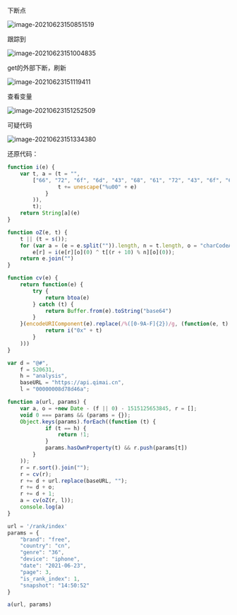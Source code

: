 下断点

![image-20210623150851519](https://i.loli.net/2021/06/23/9VNIhg71bBsvrnY.png)

跟踪到

![image-20210623151004835](https://i.loli.net/2021/06/23/XdxElF1womUeuvQ.png)

get的外部下断，刷新

![image-20210623151119411](https://i.loli.net/2021/06/23/7sYFueblyJzfOAd.png)



查看变量

![image-20210623151252509](https://i.loli.net/2021/06/23/Tbx9WPmoL7CU6sK.png)

可疑代码

![image-20210623151334380](https://i.loli.net/2021/06/23/TPRdUgeNlwbvJIh.png)



还原代码：

```js
function i(e) {
    var t, a = (t = "",
        ["66", "72", "6f", "6d", "43", "68", "61", "72", "43", "6f", "64", "65"].forEach((function(e) {
                t += unescape("%u00" + e)
            }
        )),
        t);
    return String[a](e)
}

function oZ(e, t) {
    t || (t = s());
    for (var a = (e = e.split("")).length, n = t.length, o = "charCodeAt", r = 0; r < a; r++)
        e[r] = i(e[r][o](0) ^ t[(r + 10) % n][o](0));
    return e.join("")
}

function cv(e) {
    return function(e) {
        try {
            return btoa(e)
        } catch (t) {
            return Buffer.from(e).toString("base64")
        }
    }(encodeURIComponent(e).replace(/%([0-9A-F]{2})/g, (function(e, t) {
            return i("0x" + t)
        }
    )))
}

var d = "@#",
    f = 520631,
    h = "analysis",
    baseURL = "https://api.qimai.cn",
    l = "00000008d78d46a";

function a(url, params) {
    var a, o = +new Date - (f || 0) - 1515125653845, r = [];
    void 0 === params && (params = {});
    Object.keys(params).forEach((function (t) {
            if (t == h) {
                return !1;
            }
            params.hasOwnProperty(t) && r.push(params[t])
        }
    ));
    r = r.sort().join("");
    r = cv(r);
    r += d + url.replace(baseURL, "");
    r += d + o;
    r += d + 1;
    a = cv(oZ(r, l));
    console.log(a)
}

url = '/rank/index'
params = {
    "brand": "free",
    "country": "cn",
    "genre": "36",
    "device": "iphone",
    "date": "2021-06-23",
    "page": 3,
    "is_rank_index": 1,
    "snapshot": "14:50:52"
}

a(url, params)
```

